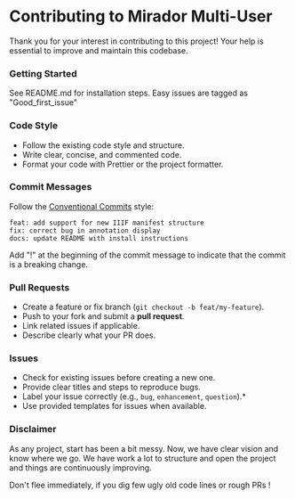# Contributing to Mirador Multi-User

Thank you for your interest in contributing to this project! Your help is essential to improve and maintain this
codebase.

### Getting Started

See README.md for installation steps.
Easy issues are tagged as "Good_first_issue"

### Code Style

- Follow the existing code style and structure.
- Write clear, concise, and commented code.
- Format your code with Prettier or the project formatter.

### Commit Messages

Follow the [Conventional Commits](https://www.conventionalcommits.org/) style:

```
feat: add support for new IIIF manifest structure  
fix: correct bug in annotation display  
docs: update README with install instructions  
```

Add "!" at the beginning of the commit message to indicate that the commit is a breaking change.

### Pull Requests

- Create a feature or fix branch (`git checkout -b feat/my-feature`).
- Push to your fork and submit a **pull request**.
- Link related issues if applicable.
- Describe clearly what your PR does.

### Issues

- Check for existing issues before creating a new one.
- Provide clear titles and steps to reproduce bugs.
- Label your issue correctly (e.g., `bug`, `enhancement`, `question`).*
- Use provided templates for issues when available.

### Disclaimer

As any project, start has been a bit messy. Now, we have clear vision and know where we go. We have work a lot to
structure and open the project and things are continuously improving.

Don't flee immediately, if you dig few ugly old code lines or rough PRs ! 

